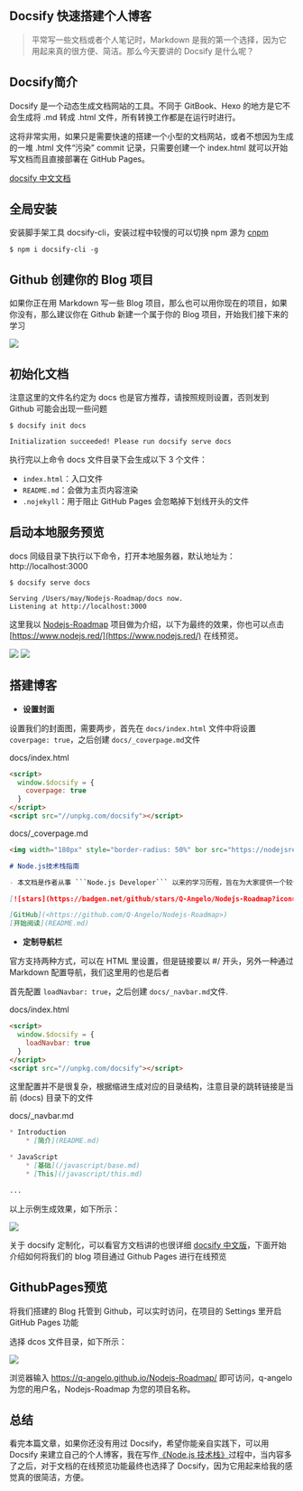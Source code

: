 
## Docsify 快速搭建个人博客

> 平常写一些文档或者个人笔记时，Markdown 是我的第一个选择，因为它用起来真的很方便、简洁。那么今天要讲的 Docsify 是什么呢？

## Docsify简介

Docsify 是一个动态生成文档网站的工具。不同于 GitBook、Hexo 的地方是它不会生成将 .md 转成 .html 文件，所有转换工作都是在运行时进行。 

这将非常实用，如果只是需要快速的搭建一个小型的文档网站，或者不想因为生成的一堆 .html 文件“污染” commit 记录，只需要创建一个 index.html 就可以开始写文档而且直接部署在 GitHub Pages。

[docsify 中文文档](https://docsify.js.org/#/zh-cn/)

## **全局安装**

安装脚手架工具 docsify-cli，安装过程中较慢的可以切换 npm 源为 [cnpm](/devops/npm-deploy.md)

```
$ npm i docsify-cli -g
```

## Github 创建你的 Blog 项目

如果你正在用 Markdown 写一些 Blog 项目，那么也可以用你现在的项目，如果你没有，那么建议你在 Github 新建一个属于你的 Blog 项目，开始我们接下来的学习

![](./img/docsify_20190525_001.png)

## **初始化文档**

注意这里的文件名约定为 docs 也是官方推荐，请按照规则设置，否则发到 Github 可能会出现一些问题

```
$ docsify init docs

Initialization succeeded! Please run docsify serve docs
```

执行完以上命令 docs 文件目录下会生成以下 3 个文件：
* `index.html`：入口文件
* `README.md`：会做为主页内容渲染
* `.nojekyll`：用于阻止 GitHub Pages 会忽略掉下划线开头的文件

## **启动本地服务预览**

docs 同级目录下执行以下命令，打开本地服务器，默认地址为：http://localhost:3000
```
$ docsify serve docs

Serving /Users/may/Nodejs-Roadmap/docs now.
Listening at http://localhost:3000
```

这里我以 [Nodejs-Roadmap](https://github.com/Q-Angelo/Nodejs-Roadmap) 项目做为介绍，以下为最终的效果，你也可以点击 [https://www.nodejs.red/](https://www.nodejs.red/) 在线预览。

![](./img/docsify_20190525_002.png)
![](./img/docsify_20190525_003.png)

## 搭建博客

- **设置封面**

设置我们的封面图，需要两步，首先在 `docs/index.html` 文件中将设置 ```coverpage: true```，之后创建 ```docs/_coverpage.md```文件

docs/index.html

```html
<script>
  window.$docsify = {
    coverpage: true
  }
</script>
<script src="//unpkg.com/docsify"></script>
```

docs/_coverpage.md

```markdown
<img width="180px" style="border-radius: 50%" bor src="https://nodejsred.oss-cn-shanghai.aliyuncs.com/nodejs_roadmap-logo.jpeg?x-oss-process=style/may">

# Node.js技术栈指南

- 本文档是作者从事 ```Node.js Developer``` 以来的学习历程，旨在为大家提供一个较详细的学习教程，侧重点更倾向于 Node.js 服务端所涉及的技术栈，如果本文能为您得到帮助，请给予支持！

[![stars](https://badgen.net/github/stars/Q-Angelo/Nodejs-Roadmap?icon=github&color=4ab8a1)](https://github.com/Q-Angelo/Nodejs-Roadmap) [![forks](https://badgen.net/github/forks/Q-Angelo/Nodejs-Roadmap?icon=github&color=4ab8a1)](https://github.com/Q-Angelo/Nodejs-Roadmap)

[GitHub](<https://github.com/Q-Angelo/Nodejs-Roadmap>)
[开始阅读](README.md)
```

- **定制导航栏**

官方支持两种方式，可以在 HTML 里设置，但是链接要以 #/ 开头，另外一种通过 Markdown 配置导航，我们这里用的也是后者

首先配置 ```loadNavbar: true```，之后创建 ```docs/_navbar.md```文件.

docs/index.html

```html
<script>
  window.$docsify = {
    loadNavbar: true
  }
</script>
<script src="//unpkg.com/docsify"></script>
```

这里配置并不是很复杂，根据缩进生成对应的目录结构，注意目录的跳转链接是当前 (docs) 目录下的文件

docs/_navbar.md

```markdown
* Introduction
    * [简介](README.md)

* JavaScript
    * [基础](/javascript/base.md)
    * [This](/javascript/this.md)

...
```

以上示例生成效果，如下所示：

![](./img/docsify_20190525_004.png)

关于 docsify 定制化，可以看官方文档讲的也很详细 [docsify 中文版](https://docsify.js.org/#/zh-cn/)，下面开始介绍如何将我们的 blog 项目通过 Github Pages 进行在线预览

## GithubPages预览

将我们搭建的 Blog 托管到 Github，可以实时访问，在项目的 Settings 里开启 GitHub Pages 功能

选择 dcos 文件目录，如下所示：

![](./img/docsify_20190526_002.png)

浏览器输入 https://q-angelo.github.io/Nodejs-Roadmap/ 即可访问，q-angelo 为您的用户名，Nodejs-Roadmap 为您的项目名称。

## 总结

看完本篇文章，如果你还没有用过 Docsify，希望你能亲自实践下，可以用 Docsify 来建立自己的个人博客，我在写作[《Node.js 技术栈》](https://github.com/Q-Angelo/Nodejs-Roadmap)过程中，当内容多了之后，对于文档的在线预览功能最终也选择了 Docsify，因为它用起来给我的感觉真的很简洁，方便。